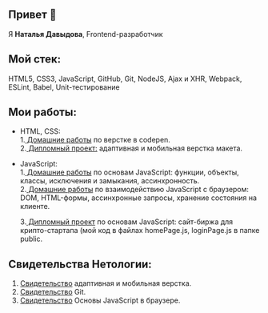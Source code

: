 ## Привет 👋

Я **Наталья Давыдова**, Frontend-разработчик

## Мой стек: 

HTML5, CSS3, JavaScript, GitHub, Git, NodeJS, Ajax и XHR, Webpack, ESLint, Babel, Unit-тестирование

## Мои работы:  
+ HTML, CSS:<br>
  1.[ Домашние работы](https://codepen.io/natasha01013) по верстке в codepen.<br>
  2.[ Дипломный проект:](https://github.com/Natasha01013/Mq-diplom) адаптивная и мобильная верстка макета.<br>
     
+ JavaScript:<br>
  1.[ Домашние работы](https://github.com/Natasha01013/bjs-2-homeworks) по основам JavaScript: функции, объекты, классы, исключения и замыкания, ассинхронность.<br>
  2.[ Домашние работы](https://github.com/Natasha01013/bhj-homeworks/tree/master) по взаимодействию JavaScript с браузером: DOM, HTML-формы, ассинхронные запросы, хранение состояния на клиенте.<br>

  3.[ Дипломный проект](https://github.com/Natasha01013/bjs-diplom/tree/master) по основам JavaScript: сайт-биржа для крипто-стартапа (мой код в файлах homePage.js, loginPage.js в папке public.<br>


## Свидетельства Нетологии:<br>
1. [Свидетельство](https://disk.yandex.ru/i/n171D-JVBVQE-g) адаптивная и мобильная верстка.<br> 
2. [Свидетельство](https://disk.yandex.ru/d/4fh2kUfahkUsjg) Git.<br> 
3. [Свидетельство](https://disk.yandex.ru/d/RNvp0S-8sFcgww) Основы JavaScript в браузере.<br> 
